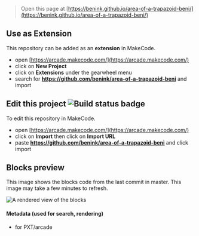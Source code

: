  


> Open this page at [https://benink.github.io/area-of-a-trapazoid-beni/](https://benink.github.io/area-of-a-trapazoid-beni/)

## Use as Extension

This repository can be added as an **extension** in MakeCode.

* open [https://arcade.makecode.com/](https://arcade.makecode.com/)
* click on **New Project**
* click on **Extensions** under the gearwheel menu
* search for **https://github.com/benink/area-of-a-trapazoid-beni** and import

## Edit this project ![Build status badge](https://github.com/benink/area-of-a-trapazoid-beni/workflows/MakeCode/badge.svg)

To edit this repository in MakeCode.

* open [https://arcade.makecode.com/](https://arcade.makecode.com/)
* click on **Import** then click on **Import URL**
* paste **https://github.com/benink/area-of-a-trapazoid-beni** and click import

## Blocks preview

This image shows the blocks code from the last commit in master.
This image may take a few minutes to refresh.

![A rendered view of the blocks](https://github.com/benink/area-of-a-trapazoid-beni/raw/master/.github/makecode/blocks.png)

#### Metadata (used for search, rendering)

* for PXT/arcade
<script src="https://makecode.com/gh-pages-embed.js"></script><script>makeCodeRender("{{ site.makecode.home_url }}", "{{ site.github.owner_name }}/{{ site.github.repository_name }}");</script>
